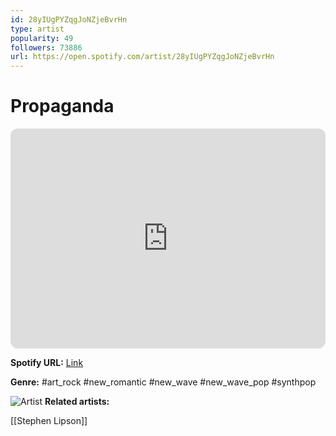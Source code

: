 ```yaml
---
id: 28yIUgPYZqgJoNZjeBvrHn
type: artist
popularity: 49
followers: 73886
url: https://open.spotify.com/artist/28yIUgPYZqgJoNZjeBvrHn
---
```

# Propaganda

<iframe style="border-radius:12px" src="https://open.spotify.com/embed/artist/28yIUgPYZqgJoNZjeBvrHn" width="100%" height="352" frameBorder="0" allowfullscreen="" allow="autoplay; clipboard-write; encrypted-media; fullscreen; picture-in-picture" loading="lazy"></iframe>

**Spotify URL:** [Link](https://open.spotify.com/artist/28yIUgPYZqgJoNZjeBvrHn)

**Genre:**  #art_rock #new_romantic #new_wave #new_wave_pop #synthpop

![Artist](https://i.scdn.co/image/ab67616d0000b27316beb08d2488a5d1043f3620)
**Related artists:**

[[Stephen Lipson]]
